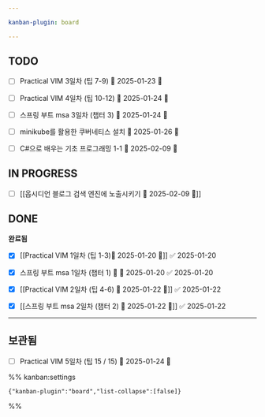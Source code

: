 ```yaml
---

kanban-plugin: board

---
```


## TODO

- [ ] Practical VIM 3일차 (팁 7-9)  📅 2025-01-23 🔽
- [ ] Practical VIM 4일차 (팁 10-12) 📅 2025-01-24 🔽
- [ ] 스프링 부트 msa 3일차 (챕터 3) 📅 2025-01-24 🔽
- [ ] minikube를 활용한 쿠버네티스 설치 📅 2025-01-26 🔺
- [ ] C#으로 배우는 기초 프로그래밍 1-1 📅 2025-02-09 🔺


## IN PROGRESS

- [ ] [[옵시디언 블로그 검색 엔진에 노출시키기 📅 2025-02-09 🔺]]


## DONE

**완료됨**
- [x] [[Practical VIM 1일차 (팁 1-3)📅 2025-01-20 🔽]] ✅ 2025-01-20
- [x] 스프링 부트 msa 1일차 (챕터 1) 🔽 📅 2025-01-20 ✅ 2025-01-20
- [x] [[Practical VIM 2일차 (팁 4-6) 📅 2025-01-22 🔽]] ✅ 2025-01-22
- [x] [[스프링 부트 msa 2일차 (챕터 2) 📅 2025-01-22 🔽]] ✅ 2025-01-22


***

## 보관됨

- [ ] Practical VIM 5일차 (팁 15 / 15) 📅 2025-01-24 🔽

%% kanban:settings
```
{"kanban-plugin":"board","list-collapse":[false]}
```
%%